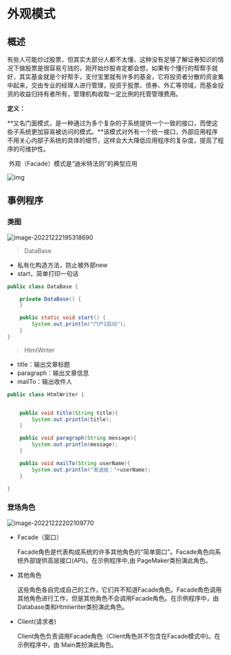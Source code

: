 # 外观模式

##  概述

有些人可能炒过股票，但其实大部分人都不太懂，这种没有足够了解证券知识的情况下做股票是很容易亏钱的，刚开始炒股肯定都会想，如果有个懂行的帮帮手就好，其实基金就是个好帮手，支付宝里就有许多的基金，它将投资者分散的资金集中起来，交由专业的经理人进行管理，投资于股票、债券、外汇等领域，而基金投资的收益归持有者所有，管理机构收取一定比例的托管管理费用。

**定义：**

​	**又名门面模式，是一种通过为多个复杂的子系统提供一个一致的接口，而使这些子系统更加容易被访问的模式。**该模式对外有一个统一接口，外部应用程序不用关心内部子系统的具体的细节，这样会大大降低应用程序的复杂度，提高了程序的可维护性。

​	外观（Facade）模式是“迪米特法则”的典型应用

![img](https://cdn.nlark.com/yuque/0/2022/jpeg/26526323/1654234064964-4cd0b762-d0ea-4dec-84af-05300b7f8dd6.jpeg)

## 事例程序

### 类图

![image-20221222195318690](D:/图/3150/image-20221222195318690.png)

> DataBase

- 私有化构造方法，防止被外部new
- start，简单打印一句话

```java
public class DataBase {

    private DataBase() {
    }

    public static void start() {
        System.out.println("门户1启动");
    }
}
```

> HtmlWriter

- title：输出文章标题
- paragraph：输出文章信息
- mailTo：输出收件人

```java
public class HtmlWriter {


    public void title(String title){
        System.out.println(title);
    }

    public void paragraph(String message){
        System.out.println(message);
    }

    public void mailTo(String userName){
        System.out.println("发送给："+userName);
    }

}
```

### 登场角色

![image-20221222202109770](D:/图/3150/image-20221222202109770.png)

- Facade（窗口）

  Facade角色是代表构成系统的许多其他角色的“简单窗口”。Facade角色向系统外部提供高层接口(API)。在示例程序中,由 PageMaker类扮演此角色。

- 其他角色

  这些角色各自完成自己的工作，它们并不知道Facade角色。Facade角色调用其他角色进行工作，但是其他角色不会调用Facade角色。在示例程序中，由 Database类和Htmlwriter类扮演此角色。

- Client(请求者)

  Client角色负责调用Facade角色（Client角色并不包含在Facade模式中)。在示例程序中，由 Main类扮演此角色。